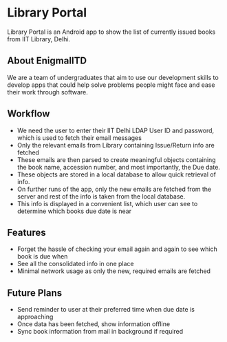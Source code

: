 # Library Portal
Library Portal is an Android app to show the list of currently issued books from IIT Library, Delhi.

## About EnigmaIITD
We are a team of undergraduates that aim to use our development skills to develop apps that could help solve
problems people might face and ease their work through software.

## Workflow
- We need the user to enter their IIT Delhi LDAP User ID and password, which is used to fetch their email messages
- Only the relevant emails from Library containing Issue/Return info are fetched
- These emails are then parsed to create meaningful objects containing the book name, accession number, and most importantly, the Due date.
- These objects are stored in a local database to allow quick retrieval of info.
- On further runs of the app, only the new emails are fetched from the server and rest of the info is taken from the local database.
- This info is displayed in a convenient list, which user can see to determine which books due date is near

## Features
- Forget the hassle of checking your email again and again to see which book is due when
- See all the consolidated info in one place
- Minimal network usage as only the new, required emails are fetched

## Future Plans
- Send reminder to user at their preferred time when due date is approaching
- Once data has been fetched, show information offline
- Sync book information from mail in background if required
